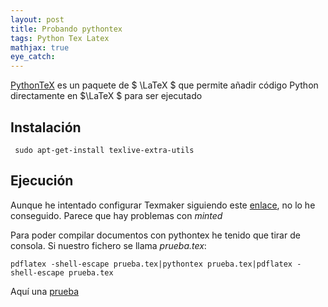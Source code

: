 ```yaml
---
layout: post
title: Probando pythontex
tags: Python Tex Latex
mathjax: true
eye_catch:
---
```


[PythonTeX](https://github.com/gpoore/pythontex) es un paquete de $ \LaTeX $ que permite añadir código Python directamente en $\LaTeX $ para ser ejecutado

## Instalación

```
 sudo apt-get-install texlive-extra-utils
```

## Ejecución

Aunque he intentado configurar Texmaker siguiendo este [enlace](https://tex.stackexchange.com/questions/431523/texmaker-miktex-using-pythontex), no lo he conseguido. Parece que hay problemas con *minted*

Para poder compilar documentos con pythontex he tenido que tirar de consola. Si nuestro fichero se llama *prueba.tex*:

```
pdflatex -shell-escape prueba.tex|pythontex prueba.tex|pdflatex -shell-escape prueba.tex

```

Aquí una [prueba](/assets/prueba2.pdf)




